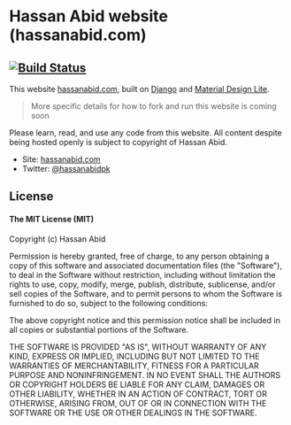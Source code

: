 # Hassan Abid website (hassanabid.com)

[![Build Status](https://travis-ci.org/hassanabidpk/portfolio_v2.svg?branch=master)](https://travis-ci.org/hassanabidpk/portfolio_v2)
---

This website [hassanabid.com](http://www.hassanabid.com), built on [Django](https://www.djangoproject.com/) and [Material Design Lite](http://www.getmdl.io/).

> More specific details for how to fork and run this website is coming soon

Please learn, read, and use any code from this website. All content despite being hosted openly is subject to copyright of Hassan Abid.

* Site: [hassanabid.com](http://hassanabid.com)
* Twitter: [@hassanabidpk](http://twitter.com/hassanabidpk)

## License

#### The MIT License (MIT)

Copyright (c) Hassan Abid

Permission is hereby granted, free of charge, to any person obtaining a copy of
this software and associated documentation files (the "Software"), to deal in
the Software without restriction, including without limitation the rights to
use, copy, modify, merge, publish, distribute, sublicense, and/or sell copies
of the Software, and to permit persons to whom the Software is furnished to do
so, subject to the following conditions:

The above copyright notice and this permission notice shall be included in all
copies or substantial portions of the Software.

THE SOFTWARE IS PROVIDED "AS IS", WITHOUT WARRANTY OF ANY KIND, EXPRESS OR
IMPLIED, INCLUDING BUT NOT LIMITED TO THE WARRANTIES OF MERCHANTABILITY,
FITNESS FOR A PARTICULAR PURPOSE AND NONINFRINGEMENT. IN NO EVENT SHALL THE
AUTHORS OR COPYRIGHT HOLDERS BE LIABLE FOR ANY CLAIM, DAMAGES OR OTHER
LIABILITY, WHETHER IN AN ACTION OF CONTRACT, TORT OR OTHERWISE, ARISING FROM,
OUT OF OR IN CONNECTION WITH THE SOFTWARE OR THE USE OR OTHER DEALINGS IN THE
SOFTWARE.
